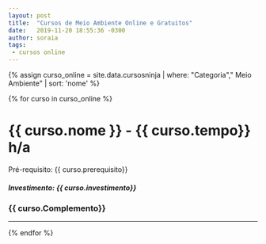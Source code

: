 ```yaml
---
layout: post
title:  "Cursos de Meio Ambiente Online e Gratuitos"
date:   2019-11-20 18:55:36 -0300
author: soraia
tags: 
 - cursos online
---
```


 {% assign curso_online = site.data.cursosninja | where: "Categoria"," Meio Ambiente" | sort: 'nome'  %}

{% for curso in curso_online %}
<h1 class="post-title">{{ curso.nome }} - {{ curso.tempo}} h/a</h1>

<p>Pré-requisito: {{ curso.prerequisito}}</p>

<h5>Investimento: {{ curso.investimento}}</h5>
<h3>{{ curso.Complemento}}</h3>
<hr>

 {% endfor %}      
